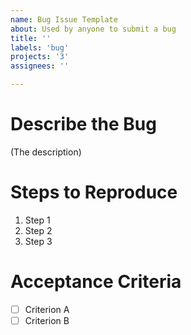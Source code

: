 ```yaml
---
name: Bug Issue Template
about: Used by anyone to submit a bug
title: ''
labels: 'bug'
projects: '3'
assignees: ''

---
```


# Describe the Bug

(The description)

# Steps to Reproduce

1. Step 1
1. Step 2
1. Step 3

# Acceptance Criteria
- [ ] Criterion A
- [ ] Criterion B
